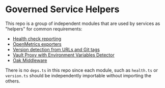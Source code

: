 # Governed Service Helpers

This repo is a group of independent modules that are used by services as
"helpers" for common requirements:

- [Health check reporting](health.ts)
- [OpenMetrics exporters](metrics.ts)
- [Version detection from URLs and Git tags](version.ts)
- [Vault Proxy with Environment Variables Detector](vault.ts)
- [Oak Middleware](vault.ts)

There is no `deps.ts` in this repo since each module, such as `health.ts` or
`version.ts` should be independently importable without importing the others.
